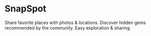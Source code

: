 # SnapSpot
Share favorite places with photos &amp; locations. Discover hidden gems recommended by the community. Easy exploration &amp; sharing.
